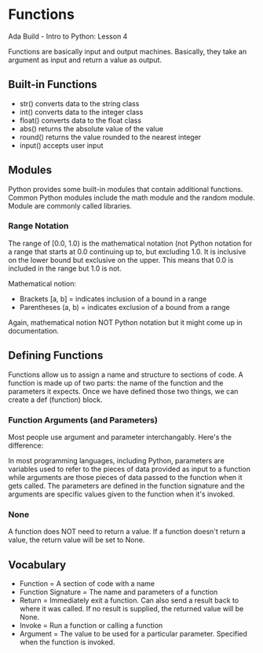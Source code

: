 # Functions 
Ada Build - Intro to Python: Lesson 4

Functions are basically input and output machines. Basically, they take an argument as input and return a value as output. 

## Built-in Functions
* str() converts data to the string class
* int() converts data to the integer class
* float() converts data to the float class
* abs() returns the absolute value of the value
* round() returns the value rounded to the nearest integer
* input() accepts user input

## Modules
Python provides some built-in modules that contain additional functions. 
Common Python modules include the math module and the random module. Module are commonly called libraries.

### Range Notation
The range of [0.0, 1.0) is the mathematical notation (not Python notation for a range that starts at 0.0 continuing up to, but excluding 1.0. It is inclusive on the lower bound but exclusive on the upper. This means that 0.0 is included in the range but 1.0 is not. 

Mathematical notion:
* Brackets [a, b] = indicates inclusion of a bound in a range
* Parentheses (a, b) = indicates exclusion of a bound from a range

Again, mathematical notion NOT Python notation but it might come up in documentation.

## Defining Functions
Functions allow us to assign a name and structure to sections of code. A function is made up of two parts: the name of the function and the parameters it expects. Once we have defined those two things, we can create a def (function) block. 

### Function Arguments (and Parameters)
Most people use argument and parameter interchangably. Here's the difference:

In most programming languages, including Python, parameters are variables used to refer to the pieces of data provided as input to a function while arguments are those pieces of data passed to the function when it gets called. The parameters are defined in the function signature and the arguments are specific values given to the function when it's invoked. 

### None
A function does NOT need to return a value. If a function doesn't return a value, the return value will be set to None. 

## Vocabulary

* Function = A section of code with a name
* Function Signature = The name and parameters of a function
* Return = Immediately exit a function. Can also send a result back to where it was called. If no result is supplied, the returned value will be None. 
* Invoke = Run a function or calling a function
* Argument = The value to be used for a particular parameter. Specified when the function is invoked. 
